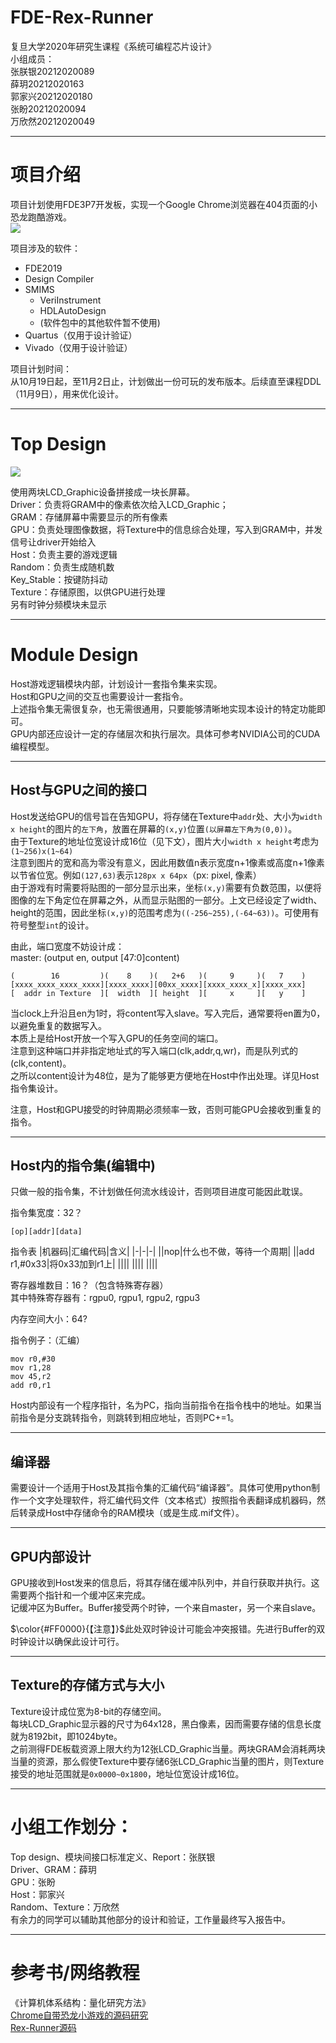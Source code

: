 # FDE-Rex-Runner

复旦大学2020年研究生课程《系统可编程芯片设计》<br>
小组成员：<br>
张朕银20212020089<br>
薛玥20212020163<br>
郭家兴20212020180<br>
张盼20212020094<br>
万欣然20212020049<br>

------

# 项目介绍

项目计划使用FDE3P7开发板，实现一个Google Chrome浏览器在404页面的小恐龙跑酷游戏。<br>
![](2020-10-20-09-41-32.png)

项目涉及的软件：<br>
- FDE2019
- Design Compiler
- SMIMS
  - VeriInstrument
  - HDLAutoDesign
  - (软件包中的其他软件暂不使用)
- Quartus（仅用于设计验证）
- Vivado（仅用于设计验证）

项目计划时间：<br>
从10月19日起，至11月2日止，计划做出一份可玩的发布版本。后续直至课程DDL（11月9日），用来优化设计。

------

# Top Design

![](2020-10-20-10-00-52.png)

使用两块LCD_Graphic设备拼接成一块长屏幕。<br>
Driver：负责将GRAM中的像素依次给入LCD_Graphic；<br>
GRAM：存储屏幕中需要显示的所有像素<br>
GPU：负责处理图像数据，将Texture中的信息综合处理，写入到GRAM中，并发信号让driver开始给入<br>
Host：负责主要的游戏逻辑<br>
Random：负责生成随机数<br>
Key_Stable：按键防抖动<br>
Texture：存储原图，以供GPU进行处理<br>
另有时钟分频模块未显示<br>

------
# Module Design

Host游戏逻辑模块内部，计划设计一套指令集来实现。<br>
Host和GPU之间的交互也需要设计一套指令。<br>
上述指令集无需很复杂，也无需很通用，只要能够清晰地实现本设计的特定功能即可。<br>
GPU内部还应设计一定的存储层次和执行层次。具体可参考NVIDIA公司的CUDA编程模型。

------
## Host与GPU之间的接口

Host发送给GPU的信号旨在告知GPU，将存储在Texture中```addr```处、大小为```width x height```的图片的```左下角```，放置在屏幕的```(x,y)```位置```(以屏幕左下角为(0,0))```。<br>
由于Texture的地址位宽设计成16位（见下文），图片大小```width x height```考虑为```(1~256)x(1~64)```
<br>
注意到图片的宽和高为零没有意义，因此用数值n表示宽度n+1像素或高度n+1像素以节省位宽。例如```(127,63)```表示```128px x 64px```（px: pixel, 像素）<br>
由于游戏有时需要将贴图的一部分显示出来，坐标```(x,y)```需要有负数范围，以便将图像的左下角定位在屏幕之外，从而显示贴图的一部分。上文已经设定了width、height的范围，因此坐标```(x,y)```的范围考虑为```((-256~255),(-64~63))```。可使用有符号整型```int```的设计。<br>

由此，端口宽度不妨设计成：<br>
master: (output en, output [47:0]content)
```
(        16         )(    8    )(   2+6   )(     9     )(   7    )
[xxxx_xxxx_xxxx_xxxx][xxxx_xxxx][00xx_xxxx][xxxx_xxxx_x][xxxx_xxx]
[  addr in Texture  ][  width  ][ height  ][     x     ][   y    ]
```
当clock上升沿且en为1时，将content写入slave。写入完后，通常要将en置为0，以避免重复的数据写入。<br>
本质上是给Host开放一个写入GPU的任务空间的端口。<br>
注意到这种端口并非指定地址式的写入端口(clk,addr,q,wr)，而是队列式的(clk,content)。<br>
之所以content设计为48位，是为了能够更方便地在Host中作出处理。详见Host指令集设计。

注意，Host和GPU接受的时钟周期必须频率一致，否则可能GPU会接收到重复的指令。

------
## Host内的指令集(编辑中)

只做一般的指令集，不计划做任何流水线设计，否则项目进度可能因此耽误。

指令集宽度：32？<br>
```
[op][addr][data]
```
指令表
|机器码|汇编代码|含义|
|-|-|-|
||nop|什么也不做，等待一个周期|
||add r1,#0x33|将0x33加到r1上|
||||
||||
||||

寄存器堆数目：16？（包含特殊寄存器）<br>
其中特殊寄存器有：rgpu0, rgpu1, rgpu2, rgpu3

内存空间大小：64?



指令例子：（汇编）<br>
```
mov r0,#30
mov r1,28
mov 45,r2
add r0,r1
```
Host内部设有一个程序指针，名为PC，指向当前指令在指令栈中的地址。如果当前指令是分支跳转指令，则跳转到相应地址，否则PC+=1。

------

## 编译器

需要设计一个适用于Host及其指令集的汇编代码“编译器”。具体可使用python制作一个文字处理软件，将汇编代码文件（文本格式）按照指令表翻译成机器码，然后转录成Host中存储命令的RAM模块（或是生成.mif文件）。

------
## GPU内部设计

GPU接收到Host发来的信息后，将其存储在缓冲队列中，并自行获取并执行。这需要两个指针和一个缓冲区来完成。<br>
记缓冲区为Buffer。Buffer接受两个时钟，一个来自master，另一个来自slave。

$\color{#FF0000}{【注意】}$此处双时钟设计可能会冲突报错。先进行Buffer的双时钟设计以确保此设计可行。

------
## Texture的存储方式与大小

Texture设计成位宽为8-bit的存储空间。<br>
每块LCD_Graphic显示器的尺寸为64x128，黑白像素，因而需要存储的信息长度就为8192bit，即1024byte。<br>
之前测得FDE板载资源上限大约为12张LCD_Graphic当量。两块GRAM会消耗两块当量的资源，那么假使Texture中要存储6张LCD_Graphic当量的图片，则Texture接受的地址范围就是```0x0000~0x1800```，地址位宽设计成16位。<br>

------

# 小组工作划分：

Top design、模块间接口标准定义、Report：张朕银<br>
Driver、GRAM：薛玥<br>
GPU：张盼<br>
Host：郭家兴<br>
Random、Texture：万欣然<br>
有余力的同学可以辅助其他部分的设计和验证，工作量最终写入报告中。


------

# 参考书/网络教程

《计算机体系结构：量化研究方法》<br>
<a href="https://www.cnblogs.com/undefined000/p/trex_1.html">Chrome自带恐龙小游戏的源码研究</a><br>
<a href="https://github.com/wayou/t-rex-runner">Rex-Runner源码</a>